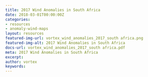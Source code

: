```yaml
---
title: 2017 Wind Anomalies in South Africa
date: 2018-03-01T00:00:00Z
categories:
- resources
- anomaly-wind-maps
layout: resources
featured-img-url: vortex_wind_anomalies_2017_south africa.png
featured-img-alt: 2017 Wind Anomalies in South Africa
docs-url: vortex_wind_anomalies_2017_south africa.pdf
meta: 2017 Wind Anomalies in South Africa
excerpt: 
author: vortex
keywords: 
---
```


